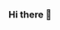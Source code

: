 ### Hi there 👋

<!--
**imjnnanna/imjnnanna** is a ✨ _special_ ✨ repository because its `README.md` (this file) appears on your GitHub profile.

- 🔭 I’m currently working on not a lot of things, but look out for more soon!
- 🌱 I’m currently learning Computer Networking and Databases
- 👯 I’m looking to collaborate on ...
- 🤔 I’m looking for help with ...
- 💬 Ask me about ...
- 📫 How to reach me: Instagram @jewon_im, Twitter @jewonton, email imjnnanna@gmail.com or jim23@choate.edu
- 😄 Pronouns: she/her/hers
- ⚡ Fun fact: ...
-->
